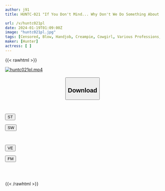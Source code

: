 ```yaml
---
author: j91
title: HUNTC-021 "If You Don't Mind... Why Don't We Do Something About Your Growing Dick?" A Caring, Sullen And Lewd Housekeeper Who Willingly Even Does Sex Work Without Me Asking.

url: /v/huntc021pl
date: 2024-01-19T01:09:00Z
image: "huntc021pl.jpg"
tags: [Censored, Blow, Handjob, Creampie, Cowgirl, Various Professions, 4HR+	]
maker: [Hunter]
actress: [ ]
---
```



{{< rawhtml >}}

<div class="video" data-videoid="JJPoqpqevXcGaj">
    <a href="javascript:;">
        <img src="/v/huntc021pl/huntc021pl.jpg" width="WIDTH" height="HEIGHT" alt="huntc021pl.mp4" loading="lazy">
    </a>
</div>

<script type="text/javascript" src="https://j91.asia/asset/on-demand-st.js"></script>

<br>
  <link rel="stylesheet" href="https://j91.asia/asset/bs5.css">
  
  <center>
  <button class="btn btn-primary" type="button" data-bs-toggle="collapse" data-bs-target=".multi-collapse" aria-expanded="false" aria-controls="multiCollapseExample1 multiCollapseExample2"><h2>Download</h2></button></center>
</p>
<div class="row">
  <div class="col">
    <div class="collapse multi-collapse" id="multiCollapseExample1">
      <div class="card card-body">
	      	      <br>
<div class="buttons">  
<p><a href="https://streamtape.to/v/JJPoqpqevXcGaj" target="_blank"><button class="btn-hover color-3"><i class="fa fa-download"></i> ST</button></a></p>
<p><a href="https://flaswish.com/ziujnq3wiuc4" target="_blank"><button class="btn-hover color-2"><i class="fa fa-download"></i> SW</button></a></p></div>
    </div>
  </div>
</div>
  <div class="col">
    <div class="collapse multi-collapse" id="multiCollapseExample2">
      <div class="card card-body">
	      <br>
<div class="buttons">
<p><a href="javascript:;" target="_blank"><button class="btn-hover color-9"><i class="fa fa-download"></i> VE</button></a></p>
<p><a href="javascript:;" target="_blank"><button class="btn-hover color-8"><i class="fa fa-download"></i> FM</button></a></p></div>
<br><br>
      </div>
    </div>
  </div>
</div>

{{< /rawhtml >}}